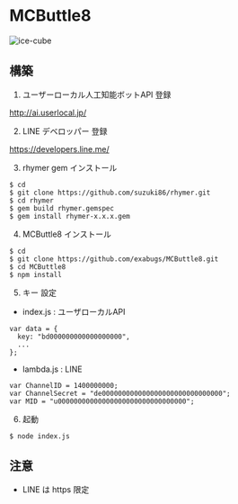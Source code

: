 # MCButtle8

![ice-cube](https://cloud.githubusercontent.com/assets/1234874/16717116/4757542a-474a-11e6-9934-d8d4df65e665.jpg)

## 構築

 1. ユーザーローカル人工知能ボットAPI 登録

  http://ai.userlocal.jp/

 2. LINE デベロッパー 登録

  https://developers.line.me/

 3. rhymer gem インストール

   ```
$ cd
$ git clone https://github.com/suzuki86/rhymer.git
$ cd rhymer
$ gem build rhymer.gemspec
$ gem install rhymer-x.x.x.gem
```

 4. MCButtle8 インストール

   ```
$ cd
$ git clone https://github.com/exabugs/MCButtle8.git
$ cd MCButtle8
$ npm install
```

 5. キー 設定
   - index.js : ユーザローカルAPI

  ```
  var data = {
    key: "bd000000000000000000",
    ...
  };
  ```
   - lambda.js : LINE

  ```
  var ChannelID = 1400000000;
  var ChannelSecret = "de000000000000000000000000000000";
  var MID = "u00000000000000000000000000000000";
  ```

 6. 起動

   ```
   $ node index.js
   ```
   
## 注意
  - LINE は https 限定




